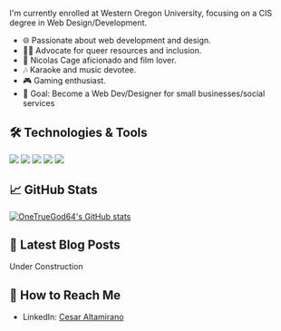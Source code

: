 I'm currently enrolled at Western Oregon University, focusing on a CIS degree in Web Design/Development.

- 🌐 Passionate about web development and design.
- 🏳️‍🌈 Advocate for queer resources and inclusion.
- 🎥 Nicolas Cage aficionado and film lover.
- 🎶 Karaoke and music devotee.
- 🎮 Gaming enthusiast.
- 🎯 Goal: Become a Web Dev/Designer for small businesses/social services

## 🛠️ Technologies & Tools

![](https://img.shields.io/badge/HTML-informational?style=flat&logo=html5&logoColor=white&color=2bbc8a)
![](https://img.shields.io/badge/CSS-informational?style=flat&logo=css3&logoColor=white&color=2bbc8a)
![](https://img.shields.io/badge/JavaScript-informational?style=flat&logo=javascript&logoColor=white&color=2bbc8a)
![](https://img.shields.io/badge/PHP-informational?style=flat&logo=php&logoColor=white&color=2bbc8a)
![](https://img.shields.io/badge/Prompt_Engineering-informational?style=flat&logo=api-ai&logoColor=white&color=2bbc8a)


## 📈 GitHub Stats

[![OneTrueGod64's GitHub stats](https://github-readme-stats.vercel.app/api?username=OneTrueGod64)](https://github.com/OneTrueGod64/github-readme-stats)

## 📝 Latest Blog Posts

Under Construction

## 🤝 How to Reach Me

- LinkedIn: [Cesar Altamirano](https://www.linkedin.com/public-profile/settings?lipi=urn%3Ali%3Apage%3Ad_flagship3_profile_self_edit_contact-info%3BeZ1NZM0ATKSyGpEFuU4PMA%3D%3D)
